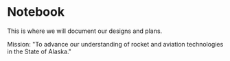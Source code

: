 # Notebook
This is where we will document our designs and plans.


Mission:
"To advance our understanding of rocket and aviation technologies in the State of Alaska."